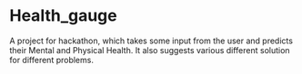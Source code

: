# Health_gauge
A project for hackathon, which takes some input from the user and predicts their Mental and Physical Health. It also suggests various different solution for different problems.
